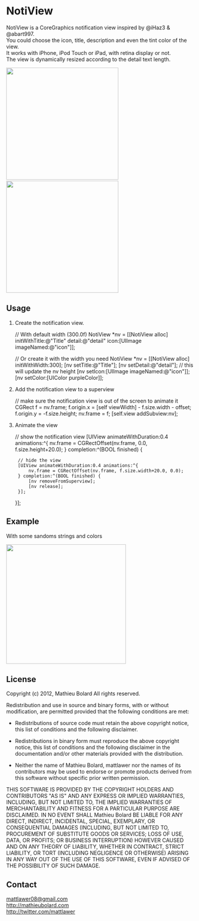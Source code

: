 NotiView
========

NotiView is a CoreGraphics notification view inspired by @iHaz3 &amp; @abart997.<br />
You could choose the icon, title, description and even the tint color of the view.<br />
It works with iPhone, iPod Touch or iPad, with retina display or not.<br />
The view is dynamically resized according to the detail text length.<br />

<img width=300 src="http://img94.imageshack.us/img94/5396/capturedcrandusimulateu.png"/> &nbsp; <img width=300 src="http://img526.imageshack.us/img526/5396/capturedcrandusimulateu.png"/>


Usage
-----

1) Create the notification view.

	// With default width (300.0f)
	NotiView *nv = [[NotiView alloc] initWithTitle:@"Title" detail:@"detail" icon:[UIImage imageNamed:@"icon"]];

	// Or create it with the width you need
	NotiView *nv = [[NotiView alloc] initWithWidth:300];
    [nv setTitle:@"Title"];
    [nv setDetail:@"detail"]; // this will update the nv height
    [nv setIcon:[UIImage imageNamed:@"icon"]];
    [nv setColor:[UIColor purpleColor]];

2) Add the notification view to a superview
	
    // make sure the notification view is out of the screen to animate it
    CGRect f = nv.frame;
    f.origin.x = [self viewWidth] - f.size.width - offset;
    f.origin.y = -f.size.height;
    nv.frame = f;
    [self.view addSubview:nv];

3) Animate the view 
	
	// show the notification view
    [UIView animateWithDuration:0.4 animations:^{
        nv.frame = CGRectOffset(nv.frame, 0.0, f.size.height+20.0);
    } completion:^(BOOL finished) {
    
    	// hide the view
        [UIView animateWithDuration:0.4 animations:^{
            nv.frame = CGRectOffset(nv.frame, f.size.width+20.0, 0.0);
        } completion:^(BOOL finished) {
            [nv removeFromSuperview];
            [nv release];
        }];
    }];
    
    
Example
-------

With some sandoms strings and colors

<img width=320 src="http://img12.imageshack.us/img12/5396/capturedcrandusimulateu.png"/>

    
License
-------

Copyright (c) 2012, Mathieu Bolard
All rights reserved.

Redistribution and use in source and binary forms, with or without modification, are permitted provided that the following conditions are met:
 
* Redistributions of source code must retain the above copyright notice, this list of conditions and the following disclaimer.
 
* Redistributions in binary form must reproduce the above copyright notice, this list of conditions and the following disclaimer in the documentation and/or other materials provided with the distribution.

* Neither the name of Mathieu Bolard, mattlawer nor the names of its contributors may be used to endorse or promote products derived from this software without specific prior written permission.

THIS SOFTWARE IS PROVIDED BY THE COPYRIGHT HOLDERS AND CONTRIBUTORS "AS IS" AND ANY EXPRESS OR IMPLIED WARRANTIES, INCLUDING, BUT NOT LIMITED TO, THE IMPLIED WARRANTIES OF MERCHANTABILITY AND FITNESS FOR A PARTICULAR PURPOSE ARE DISCLAIMED. IN NO EVENT SHALL Mathieu Bolard BE LIABLE FOR ANY DIRECT, INDIRECT, INCIDENTAL, SPECIAL, EXEMPLARY, OR CONSEQUENTIAL DAMAGES (INCLUDING, BUT NOT LIMITED TO, PROCUREMENT OF SUBSTITUTE GOODS OR SERVICES; LOSS OF USE, DATA, OR PROFITS; OR BUSINESS INTERRUPTION) HOWEVER CAUSED AND ON ANY THEORY OF LIABILITY, WHETHER IN CONTRACT, STRICT LIABILITY, OR TORT (INCLUDING NEGLIGENCE OR OTHERWISE) ARISING IN ANY WAY OUT OF THE USE OF THIS SOFTWARE, EVEN IF ADVISED OF THE POSSIBILITY OF SUCH DAMAGE.

Contact
-------

mattlawer08@gmail.com<br />
http://mathieubolard.com<br />
http://twitter.com/mattlawer
